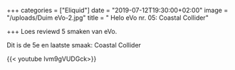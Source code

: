 +++
categories = ["Eliquid"]
date = "2019-07-12T19:30:00+02:00"
image = "/uploads/Duim eVo-2.jpg"
title = " Helo eVo nr. 05: Coastal Collider"

+++
Loes reviewd 5 smaken van eVo. 

Dit is de 5e en laatste smaak: Coastal Collider

{{< youtube lvm9gVUDGck>}}